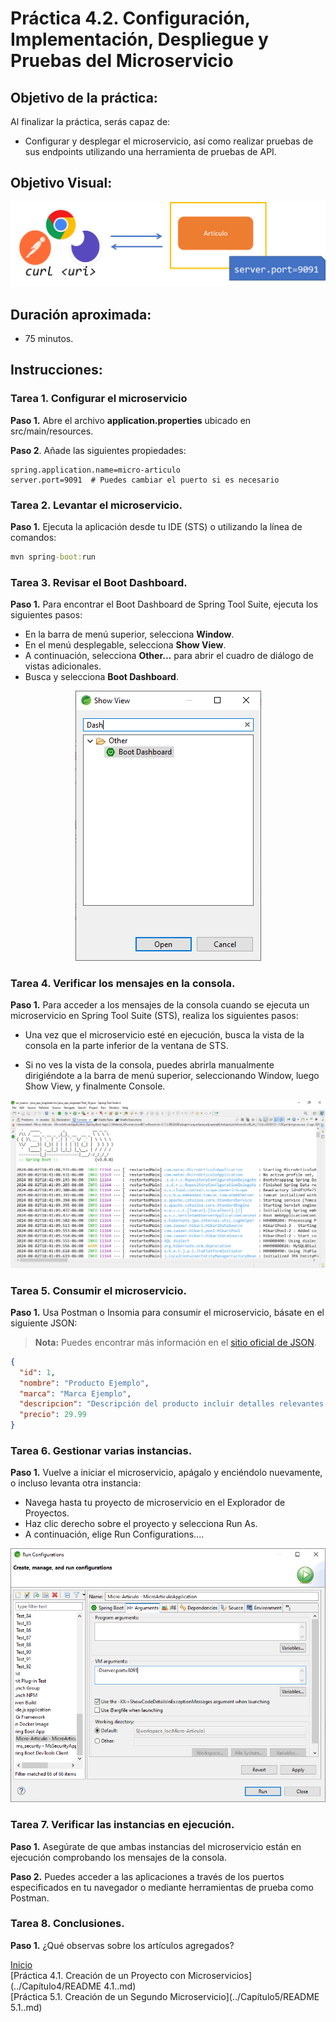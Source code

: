 # Práctica 4.2. Configuración, Implementación, Despliegue y Pruebas del Microservicio

## Objetivo de la práctica:
Al finalizar la práctica, serás capaz de:
- Configurar y desplegar el microservicio, así como realizar pruebas de sus endpoints utilizando una herramienta de pruebas de API.

## Objetivo Visual:

<div style="text-align: center;">
    <img src="./images/ro6.png" alt="Spring Tool Suite">
</div>


## Duración aproximada:
- 75 minutos.

## Instrucciones: 

### Tarea 1. Configurar el microservicio
**Paso 1.** Abre el archivo **application.properties** ubicado en src/main/resources.

**Paso 2**. Añade las siguientes propiedades:

```properties
spring.application.name=micro-articulo
server.port=9091  # Puedes cambiar el puerto si es necesario
```

### Tarea 2. Levantar el microservicio.

**Paso 1.** Ejecuta la aplicación desde tu IDE (STS) o utilizando la línea de comandos:

```cmd
mvn spring-boot:run
```

### Tarea 3. Revisar el Boot Dashboard.

**Paso 1.** Para encontrar el Boot Dashboard de Spring Tool Suite, ejecuta los siguientes pasos:

* En la barra de menú superior, selecciona **Window**.
* En el menú desplegable, selecciona **Show View**.
* A continuación, selecciona **Other...** para abrir el cuadro de diálogo de vistas adicionales.
* Busca y selecciona **Boot Dashboard**.


<div style="text-align: center;">
    <img src="../images/img10_dashboard.png" alt="Boot DashBoard">
</div>


### Tarea 4. Verificar los mensajes en la consola.

**Paso 1.** Para acceder a los mensajes de la consola cuando se ejecuta un microservicio en Spring Tool Suite (STS), realiza los siguientes pasos:

* Una vez que el microservicio esté en ejecución, busca la vista de la consola en la parte inferior de la ventana de STS.

* Si no ves la vista de la consola, puedes abrirla manualmente dirigiéndote a la barra de menú superior, seleccionando Window, luego Show View, y finalmente Console.

<div style="text-align: center;">
    <img src="../images/img11_console.png" alt="Console Messages">
</div>

### Tarea 5. Consumir el microservicio.

**Paso 1.** Usa Postman o Insomia para consumir el microservicio, básate en el siguiente JSON:

> **Nota:** Puedes encontrar más información en el [sitio oficial de JSON](https://www.json.org/json-es.html).


```json
{
  "id": 1,
  "nombre": "Producto Ejemplo",
  "marca": "Marca Ejemplo",
  "descripcion": "Descripción del producto incluir detalles relevantes.",
  "precio": 29.99
}
```

### Tarea 6. Gestionar varias instancias.

**Paso 1.** Vuelve a iniciar el microservicio, apágalo y enciéndolo nuevamente, o incluso levanta otra instancia:

* Navega hasta tu proyecto de microservicio en el Explorador de Proyectos.
* Haz clic derecho sobre el proyecto y selecciona Run As.
* A continuación, elige Run Configurations....

<div style="text-align: center;">
    <img src="../images/img12_otherInstance.png" alt="Arguments">
</div>

### Tarea 7. Verificar las instancias en ejecución.

**Paso 1.** Asegúrate de que ambas instancias del microservicio están en ejecución comprobando los mensajes de la consola.

**Paso 2.** Puedes acceder a las aplicaciones a través de los puertos especificados en tu navegador o mediante herramientas de prueba como Postman.

### Tarea 8. Conclusiones.

**Paso 1.** ¿Qué observas sobre los artículos agregados?

[Inicio](../README.md)<br>
[Práctica 4.1. Creación de un Proyecto con Microservicios](../Capítulo4/README 4.1..md)<br>
[Práctica 5.1. Creación de un Segundo Microservicio](../Capítulo5/README 5.1..md)<br>
